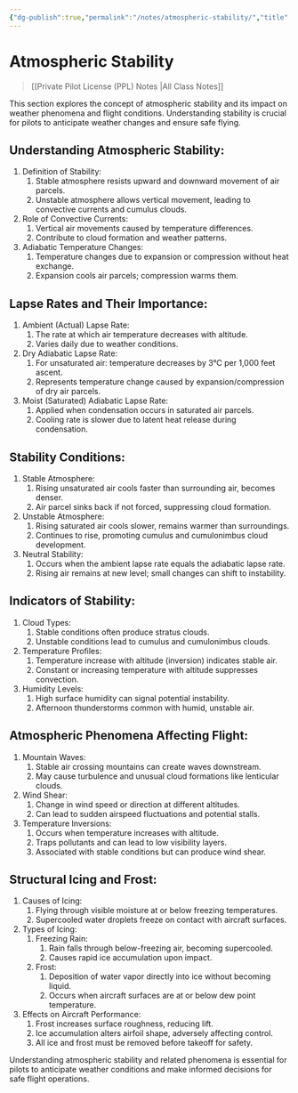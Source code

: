 ```yaml
---
{"dg-publish":true,"permalink":"/notes/atmospheric-stability/","title":"Atmospheric Stability","tags":["aviation","classnotes"]}
---
```



# Atmospheric Stability
> [[Private Pilot License (PPL) Notes \|All Class Notes]]

This section explores the concept of atmospheric stability and its impact on weather phenomena and flight conditions. Understanding stability is crucial for pilots to anticipate weather changes and ensure safe flying.

## Understanding Atmospheric Stability:

1. Definition of Stability:
    1. Stable atmosphere resists upward and downward movement of air parcels.
    2. Unstable atmosphere allows vertical movement, leading to convective currents and cumulus clouds.
2. Role of Convective Currents:
    1. Vertical air movements caused by temperature differences.
    2. Contribute to cloud formation and weather patterns.
3. Adiabatic Temperature Changes:
    1. Temperature changes due to expansion or compression without heat exchange.
    2. Expansion cools air parcels; compression warms them.

## Lapse Rates and Their Importance:

1. Ambient (Actual) Lapse Rate:
    1. The rate at which air temperature decreases with altitude.
    2. Varies daily due to weather conditions.
2. Dry Adiabatic Lapse Rate:
    1. For unsaturated air: temperature decreases by 3°C per 1,000 feet ascent.
    2. Represents temperature change caused by expansion/compression of dry air parcels.
3. Moist (Saturated) Adiabatic Lapse Rate:
    1. Applied when condensation occurs in saturated air parcels.
    2. Cooling rate is slower due to latent heat release during condensation.

## Stability Conditions:

1. Stable Atmosphere:
    1. Rising unsaturated air cools faster than surrounding air, becomes denser.
    2. Air parcel sinks back if not forced, suppressing cloud formation.
2. Unstable Atmosphere:
    1. Rising saturated air cools slower, remains warmer than surroundings.
    2. Continues to rise, promoting cumulus and cumulonimbus cloud development.
3. Neutral Stability:
    1. Occurs when the ambient lapse rate equals the adiabatic lapse rate.
    2. Rising air remains at new level; small changes can shift to instability.

## Indicators of Stability:

1. Cloud Types:
    1. Stable conditions often produce stratus clouds.
    2. Unstable conditions lead to cumulus and cumulonimbus clouds.
2. Temperature Profiles:
    1. Temperature increase with altitude (inversion) indicates stable air.
    2. Constant or increasing temperature with altitude suppresses convection.
3. Humidity Levels:
    1. High surface humidity can signal potential instability.
    2. Afternoon thunderstorms common with humid, unstable air.

## Atmospheric Phenomena Affecting Flight:

1. Mountain Waves:
    1. Stable air crossing mountains can create waves downstream.
    2. May cause turbulence and unusual cloud formations like lenticular clouds.
2. Wind Shear:
    1. Change in wind speed or direction at different altitudes.
    2. Can lead to sudden airspeed fluctuations and potential stalls.
3. Temperature Inversions:
    1. Occurs when temperature increases with altitude.
    2. Traps pollutants and can lead to low visibility layers.
    3. Associated with stable conditions but can produce wind shear.

## Structural Icing and Frost:

1. Causes of Icing:
    1. Flying through visible moisture at or below freezing temperatures.
    2. Supercooled water droplets freeze on contact with aircraft surfaces.
2. Types of Icing:
    1. Freezing Rain:
        1. Rain falls through below-freezing air, becoming supercooled.
        2. Causes rapid ice accumulation upon impact.
    2. Frost:
        1. Deposition of water vapor directly into ice without becoming liquid.
        2. Occurs when aircraft surfaces are at or below dew point temperature.
3. Effects on Aircraft Performance:
    1. Frost increases surface roughness, reducing lift.
    2. Ice accumulation alters airfoil shape, adversely affecting control.
    3. All ice and frost must be removed before takeoff for safety.

Understanding atmospheric stability and related phenomena is essential for pilots to anticipate weather conditions and make informed decisions for safe flight operations.